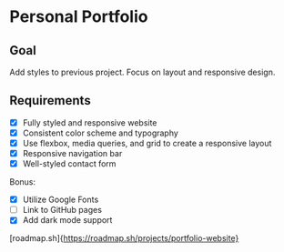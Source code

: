 # Personal Portfolio

## Goal

Add styles to previous project. Focus on layout and responsive design.

## Requirements

- [X] Fully styled and responsive website
- [x] Consistent color scheme and typography
- [x] Use flexbox, media queries, and grid to create a responsive layout
- [x] Responsive navigation bar
- [x] Well-styled contact form

Bonus:

- [x] Utilize Google Fonts
- [ ] Link to GitHub pages
- [x] Add dark mode support

[roadmap.sh]{https://roadmap.sh/projects/portfolio-website}

